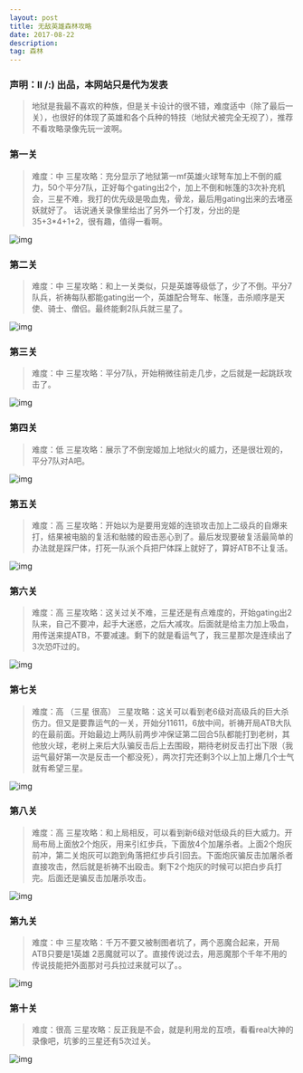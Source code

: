 ```yaml
---
layout: post
title: 无敌英雄森林攻略
date: 2017-08-22
description:  
tag: 森林
--- 
```

### 声明：**ll /:)** 出品，本网站只是代为发表

>地狱是我最不喜欢的种族，但是关卡设计的很不错，难度适中（除了最后一关），也很好的体现了英雄和各个兵种的特技（地狱犬被完全无视了），推荐不看攻略录像先玩一波啊。

### 第一关
>难度：中
三星攻略：充分显示了地狱第一mf英雄火球弩车加上不倒的威力，50个平分7队，正好每个gating出2个，加上不倒和帐篷的3次补充机会，三星不难，我打的优先级是吸血鬼，骨龙，最后用gating出来的去堵巫妖就好了。
话说通关录像里给出了另外一个打发，分出的是35+3*4+1+2，很有趣，值得一看啊。

<img src="/images/gl/dy-01.png" alt="img"/>

### 第二关
>难度：中
三星攻略：和上一关类似，只是英雄等级低了，少了不倒。平分7队兵，祈祷每队都能gating出一个，英雄配合弩车、帐篷，击杀顺序是天使、骑士、僧侣。最终能剩2队兵就三星了。

<img src="/images/gl/dy-02.png" alt="img"/>

### 第三关
>难度：中
三星攻略：平分7队，开始稍微往前走几步，之后就是一起跳跃攻击了。

<img src="/images/gl/dy-03.png" alt="img"/>

### 第四关
>难度：低
三星攻略：展示了不倒宠姬加上地狱火的威力，还是很壮观的，平分7队对A吧。

<img src="/images/gl/dy-04.png" alt="img"/>

### 第五关
>难度：高
三星攻略：开始以为是要用宠姬的连锁攻击加上二级兵的自爆来打，结果被电脑的复活和骷髅的殴击恶心到了。最后发现要破复活最简单的办法就是踩尸体，打死一队派个兵把尸体踩上就好了，算好ATB不让复活。

<img src="/images/gl/dy-05.png" alt="img"/>

### 第六关
>难度：高
三星攻略：这关过关不难，三星还是有点难度的，开始gating出2队来，自己不要冲，起手大迷惑，之后大减攻。后面就是给主力加上吸血，用传送来提ATB，不要减速。剩下的就是看运气了，我三星那次是连续出了3次恐吓过的。

<img src="/images/gl/dy-06.png" alt="img"/>

### 第七关
>难度：高 （三星 很高）
三星攻略：这关可以看到老6级对高级兵的巨大杀伤力。但又是要靠运气的一关，开始分11611，6放中间，祈祷开局ATB大队的在最前面。开始最边上两队前两步冲保证第二回合5队都能打到老树，其他放火球，老树上来后大队骗反击后上去围殴，期待老树反击打出下限（我运气最好第一次是反击一个都没死），两次打完还剩3个以上加上爆几个士气就有希望三星。

<img src="/images/gl/dy-07.png" alt="img"/>

### 第八关
>难度：高
三星攻略：和上局相反，可以看到新6级对低级兵的巨大威力。开局布局上面放2个炮灰，用来引红步兵，下面放4个加屠杀者。上面2个炮灰前冲，第二关炮灰可以跑到角落把红步兵引回去。下面炮灰骗反击加屠杀者直接攻击，然后就是祈祷不出殴击。剩下2个炮灰的时候可以把白步兵打完。后面还是骗反击加屠杀攻击。

<img src="/images/gl/dy-08.png" alt="img"/>

### 第九关
>难度：中
三星攻略：千万不要又被制图者坑了，两个恶魔合起来，开局ATB只要是1英雄 2恶魔就可以了。直接传说过去，用恶魔那个千年不用的传说技能把外面那对弓兵拉过来就可以了。。

<img src="/images/gl/dy-09.png" alt="img"/>

### 第十关
>难度：很高
三星攻略：反正我是不会，就是利用龙的互喷，看看real大神的录像吧，坑爹的三星还有5次过关。

<img src="/images/gl/dy-10.png" alt="img"/>